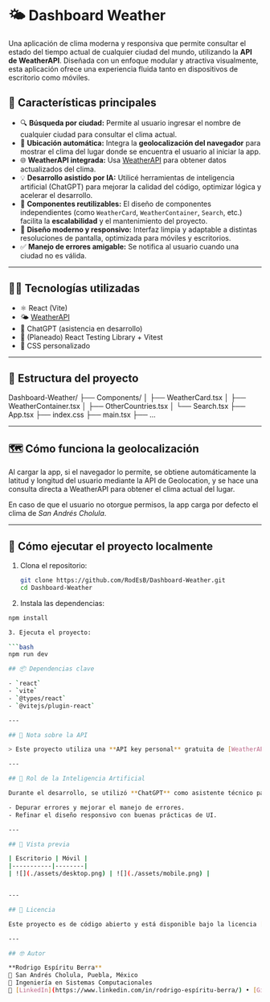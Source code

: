 # 🌤️ Dashboard Weather

Una aplicación de clima moderna y responsiva que permite consultar el estado del tiempo actual de cualquier ciudad del mundo, utilizando la **API de WeatherAPI**. Diseñada con un enfoque modular y atractiva visualmente, esta aplicación ofrece una experiencia fluida tanto en dispositivos de escritorio como móviles.

## 🚀 Características principales

- 🔍 **Búsqueda por ciudad:** Permite al usuario ingresar el nombre de cualquier ciudad para consultar el clima actual.
- 📍 **Ubicación automática:** Integra la **geolocalización del navegador** para mostrar el clima del lugar donde se encuentra el usuario al iniciar la app.
- 🌐 **WeatherAPI integrada:** Usa [WeatherAPI](https://www.weatherapi.com/) para obtener datos actualizados del clima.
- 💡 **Desarrollo asistido por IA:** Utilicé herramientas de inteligencia artificial (ChatGPT) para mejorar la calidad del código, optimizar lógica y acelerar el desarrollo.
- 🧩 **Componentes reutilizables:** El diseño de componentes independientes (como `WeatherCard`, `WeatherContainer`, `Search`, etc.) facilita la **escalabilidad** y el mantenimiento del proyecto.
- 🎨 **Diseño moderno y responsivo:** Interfaz limpia y adaptable a distintas resoluciones de pantalla, optimizada para móviles y escritorios.
- ✅ **Manejo de errores amigable:** Se notifica al usuario cuando una ciudad no es válida.

---

## 🧑‍💻 Tecnologías utilizadas

- ⚛️ React (Vite)
- 🌤️ [WeatherAPI](https://www.weatherapi.com/)
- 🧠 ChatGPT (asistencia en desarrollo)
- 🧪 (Planeado) React Testing Library + Vitest
- 🎨 CSS personalizado

---

## 🧱 Estructura del proyecto
Dashboard-Weather/
├── Components/
│ ├── WeatherCard.tsx
│ ├── WeatherContainer.tsx
│ ├── OtherCountries.tsx
│ └── Search.tsx
├── App.tsx
├── index.css
├── main.tsx
├── ...


---

## 🗺️ Cómo funciona la geolocalización

Al cargar la app, si el navegador lo permite, se obtiene automáticamente la latitud y longitud del usuario mediante la API de Geolocation, y se hace una consulta directa a WeatherAPI para obtener el clima actual del lugar.

En caso de que el usuario no otorgue permisos, la app carga por defecto el clima de *San Andrés Cholula*.

---

## 🔧 Cómo ejecutar el proyecto localmente

1. Clona el repositorio:

   ```bash
   git clone https://github.com/RodEsB/Dashboard-Weather.git
   cd Dashboard-Weather


2. Instala las dependencias:

  ```bash
  npm install

3. Ejecuta el proyecto:
  
  ```bash
  npm run dev

## 📦 Dependencias clave

- `react`
- `vite`
- `@types/react`
- `@vitejs/plugin-react`

---

## 📌 Nota sobre la API

> Este proyecto utiliza una **API key personal** gratuita de [WeatherAPI](https://www.weatherapi.com/). Se recomienda crear tu propia cuenta gratuita para uso personal o en producción.

---

## 🤖 Rol de la Inteligencia Artificial

Durante el desarrollo, se utilizó **ChatGPT** como asistente técnico para:

- Depurar errores y mejorar el manejo de errores.
- Refinar el diseño responsivo con buenas prácticas de UI.

---

## 📱 Vista previa

| Escritorio | Móvil |
|-----------|--------|
| ![](./assets/desktop.png) | ![](./assets/mobile.png) |


---

## 📜 Licencia

Este proyecto es de código abierto y está disponible bajo la licencia [MIT](LICENSE).

---

## 🤓 Autor

**Rodrigo Espíritu Berra**  
📍 San Andrés Cholula, Puebla, México  
💼 Ingeniería en Sistemas Computacionales  
🔗 [LinkedIn](https://www.linkedin.com/in/rodrigo-espíritu-berra/) • [GitHub](https://github.com/RodEsB)